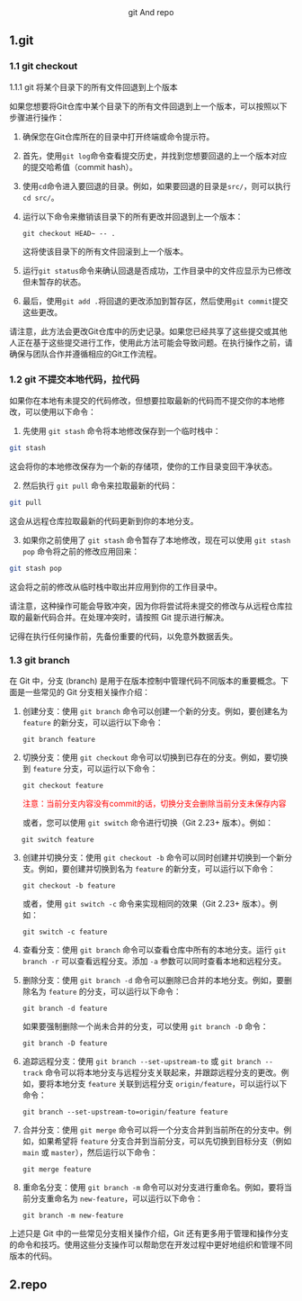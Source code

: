 <div align='center'>git And repo</div>

## 1.git 

### 1.1 git checkout 

1.1.1 git 将某个目录下的所有文件回退到上个版本

如果您想要将Git仓库中某个目录下的所有文件回退到上一个版本，可以按照以下步骤进行操作：

1. 确保您在Git仓库所在的目录中打开终端或命令提示符。

2. 首先，使用`git log`命令查看提交历史，并找到您想要回退的上一个版本对应的提交哈希值（commit hash）。

3. 使用`cd`命令进入要回退的目录。例如，如果要回退的目录是`src/`，则可以执行`cd src/`。

4. 运行以下命令来撤销该目录下的所有更改并回退到上一个版本：

   ```shell
   git checkout HEAD~ -- .
   ```

   这将使该目录下的所有文件回滚到上一个版本。

5. 运行`git status`命令来确认回退是否成功，工作目录中的文件应显示为已修改但未暂存的状态。

6. 最后，使用`git add .`将回退的更改添加到暂存区，然后使用`git commit`提交这些更改。

请注意，此方法会更改Git仓库中的历史记录。如果您已经共享了这些提交或其他人正在基于这些提交进行工作，使用此方法可能会导致问题。在执行操作之前，请确保与团队合作并遵循相应的Git工作流程。



### 1.2 git 不提交本地代码，拉代码

如果你在本地有未提交的代码修改，但想要拉取最新的代码而不提交你的本地修改，可以使用以下命令：

1. 先使用 `git stash` 命令将本地修改保存到一个临时栈中：
```bash
git stash
```
这会将你的本地修改保存为一个新的存储项，使你的工作目录变回干净状态。

2. 然后执行 `git pull` 命令来拉取最新的代码：
```bash
git pull
```
这会从远程仓库拉取最新的代码更新到你的本地分支。

3. 如果你之前使用了 `git stash` 命令暂存了本地修改，现在可以使用 `git stash pop` 命令将之前的修改应用回来：
```bash
git stash pop
```
这会将之前的修改从临时栈中取出并应用到你的工作目录中。

请注意，这种操作可能会导致冲突，因为你将尝试将未提交的修改与从远程仓库拉取的最新代码合并。在处理冲突时，请按照 Git 提示进行解决。

记得在执行任何操作前，先备份重要的代码，以免意外数据丢失。

### 1.3 git branch

在 Git 中，分支 (branch) 是用于在版本控制中管理代码不同版本的重要概念。下面是一些常见的 Git 分支相关操作介绍：

1. 创建分支：使用 `git branch` 命令可以创建一个新的分支。例如，要创建名为 `feature` 的新分支，可以运行以下命令：
   ```
   git branch feature
   ```

2. 切换分支：使用 `git checkout` 命令可以切换到已存在的分支。例如，要切换到 `feature` 分支，可以运行以下命令：
   ```
   git checkout feature
   ```

   <font color='red'>注意：当前分支内容没有commit的话，切换分支会删除当前分支未保存内容</font>
   
   或者，您可以使用 `git switch` 命令进行切换（Git 2.23+ 版本）。例如：
   
```
   git switch feature
   ```
   
3. 创建并切换分支：使用 `git checkout -b` 命令可以同时创建并切换到一个新分支。例如，要创建并切换到名为 `feature` 的新分支，可以运行以下命令：
   ```
   git checkout -b feature
   ```

   或者，使用 `git switch -c` 命令来实现相同的效果（Git 2.23+ 版本）。例如：
   ```
   git switch -c feature
   ```

4. 查看分支：使用 `git branch` 命令可以查看仓库中所有的本地分支。运行 `git branch -r` 可以查看远程分支。添加 `-a` 参数可以同时查看本地和远程分支。

5. 删除分支：使用 `git branch -d` 命令可以删除已合并的本地分支。例如，要删除名为 `feature` 的分支，可以运行以下命令：
   ```
   git branch -d feature
   ```

   如果要强制删除一个尚未合并的分支，可以使用 `git branch -D` 命令：
   ```
   git branch -D feature
   ```

6. 追踪远程分支：使用 `git branch --set-upstream-to` 或 `git branch --track` 命令可以将本地分支与远程分支关联起来，并跟踪远程分支的更改。例如，要将本地分支 `feature` 关联到远程分支 `origin/feature`，可以运行以下命令：
   ```
   git branch --set-upstream-to=origin/feature feature
   ```

7. 合并分支：使用 `git merge` 命令可以将一个分支合并到当前所在的分支中。例如，如果希望将 `feature` 分支合并到当前分支，可以先切换到目标分支（例如 `main` 或 `master`），然后运行以下命令：
   ```
   git merge feature
   ```

8. 重命名分支：使用 `git branch -m` 命令可以对分支进行重命名。例如，要将当前分支重命名为 `new-feature`，可以运行以下命令：
   ```
   git branch -m new-feature
   ```

上述只是 Git 中的一些常见分支相关操作介绍，Git 还有更多用于管理和操作分支的命令和技巧。使用这些分支操作可以帮助您在开发过程中更好地组织和管理不同版本的代码。



## 2.repo